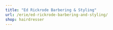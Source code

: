 ```yaml
---
title: "Ed Rickrode Barbering & Styling"
url: /erie/ed-rickrode-barbering-and-styling/
shop: hairdresser
---
```

